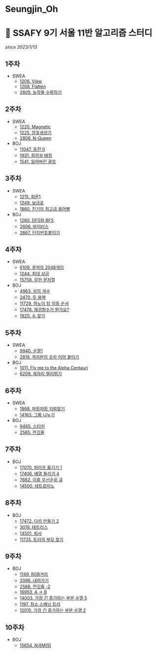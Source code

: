 # Seungjin_Oh
# 📓 SSAFY 9기 서울 11반 알고리즘 스터디
*since 2023/1/13*  

## 1주차
* SWEA
  * [1206. View](https://github.com/SSAFY-9th-Seoul-class-11/Seungjin_Oh/blob/main/SWEA/SWEA_1206_View.py)  
  * [1208. Flatten](https://github.com/SSAFY-9th-Seoul-class-11/Seungjin_Oh/blob/main/SWEA/SWEA_1208_Flatten/src/SWEA_1208_Flatten.java)  
  * [2805. 농작물 수확하기](https://github.com/SSAFY-9th-Seoul-class-11/Seungjin_Oh/blob/main/SWEA/SWEA_2805_Farm/src/Solution.java)  
## 2주차
* SWEA
  * [1220. Magnetic](https://github.com/SSAFY-9th-Seoul-class-11/Seungjin_Oh/blob/main/SWEA/SWEA_1220_Magnetic/src/Solution.java)  
  * [1225. 암호생성기](https://github.com/SSAFY-9th-Seoul-class-11/Seungjin_Oh/blob/main/SWEA/SWEA_1225_PasswordMaker/src/Solution.java)  
  * [2806. N-Queen](https://github.com/SSAFY-9th-Seoul-class-11/Seungjin_Oh/blob/main/SWEA/SWEA_2806_NQueens/src/Solution.java)  
* BOJ
  * [11047. 동전 0](https://github.com/SSAFY-9th-Seoul-class-11/Seungjin_Oh/blob/main/BOJ/BOJ_11047_Coin0/src/Main.java)  
  * [1931. 회의실 배정](https://github.com/SSAFY-9th-Seoul-class-11/Seungjin_Oh/blob/main/BOJ/BOJ_1931_MeetingRoom/src/Main.java) 
  * [1541. 잃어버린 괄호](https://github.com/SSAFY-9th-Seoul-class-11/Seungjin_Oh/blob/main/BOJ/BOJ_1541_LostedBracket/src/Main.java) 
## 3주차
* SWEA
  * [1215. 회문1](https://github.com/SSAFY-9th-Seoul-class-11/Seungjin_Oh/blob/main/SWEA/SWEA_1215_Palindrome1/src/Solution.java)  
  * [1249. 보급로](https://github.com/SSAFY-9th-Seoul-class-11/Seungjin_Oh/blob/main/SWEA/SWEA_1249_SupplyWay/src/Solution.java)  
  * [1860. 진기의 최고급 붕어빵](https://github.com/SSAFY-9th-Seoul-class-11/Seungjin_Oh/blob/main/SWEA/SWEA_1860_FishBread/src/Solution.java) 
* BOJ
  * [1260. DFS와 BFS](https://github.com/SSAFY-9th-Seoul-class-11/Seungjin_Oh/blob/main/BOJ/BOJ_1260_DFSandBFS/src/Main.java)
  * [2606. 바이러스](https://github.com/SSAFY-9th-Seoul-class-11/Seungjin_Oh/blob/main/BOJ/BOJ_2606_Virus/src/Main.java)
  * [2667. 단지번호붙이기](https://github.com/SSAFY-9th-Seoul-class-11/Seungjin_Oh/blob/main/BOJ/BOJ_2667_NumberingEstate/src/Main.java)
## 4주차
* SWEA
  * [6109. 추억의 2048게임](https://github.com/SSAFY-9th-Seoul-class-11/Seungjin_Oh/blob/main/SWEA/SWEA_6109_2048Game/src/Solution.java)  
  * [1244. 최대 상금](https://github.com/SSAFY-9th-Seoul-class-11/Seungjin_Oh/blob/main/SWEA/SWEA_1244_MaxReward/src/Solution.java)  
  * [15758. 무한 문자열](https://github.com/SSAFY-9th-Seoul-class-11/Seungjin_Oh/blob/main/SWEA/SWEA_15758_InfitityString/src/Solution.java)  
* BOJ
  * [4963. 섬의 개수](https://github.com/SSAFY-9th-Seoul-class-11/Seungjin_Oh/blob/main/BOJ/BOJ_4963_NumberOfIsland/src/Main.java)
  * [2470. 두 용액](https://github.com/SSAFY-9th-Seoul-class-11/Seungjin_Oh/blob/main/BOJ/BOJ_2470_TwoSolution/src/Main.java)
  * [11729. 하노이 탑 이동 순서](https://github.com/SSAFY-9th-Seoul-class-11/Seungjin_Oh/blob/main/BOJ/BOJ_11729_HanoiTower/src/Main.java)
  * [17478. 재귀함수가 뭔가요?](https://github.com/SSAFY-9th-Seoul-class-11/Seungjin_Oh/blob/main/BOJ/BOJ_17478_WhatIsRecursiveFunction/src/Main.java)
  * [1920. 수 찾기](https://github.com/SSAFY-9th-Seoul-class-11/Seungjin_Oh/blob/main/BOJ/BOJ_1920_FindNum/src/Main.java)
## 5주차
* SWEA
  * [9940. 순열1](https://github.com/SSAFY-9th-Seoul-class-11/Seungjin_Oh/blob/main/SWEA/SWEA_9940_순열1/src/Solution.java)  
  * [2819. 격자판의 숫자 이어 붙이기](https://github.com/SSAFY-9th-Seoul-class-11/Seungjin_Oh/blob/main/SWEA/SWEA_2819_격자판의숫자이어붙이기/src/Solution.java)  
* BOJ
  * [1011. Fly me to the Alpha Centauri](https://github.com/SSAFY-9th-Seoul-class-11/Seungjin_Oh/blob/main/BOJ/BOJ_1011_AlphaCentauri/src/Main.java)
  * [6209. 제자리 멀리뛰기](https://github.com/SSAFY-9th-Seoul-class-11/Seungjin_Oh/blob/main/BOJ/BOJ_6209_RiverHopscotch/src/Main.java)
## 6주차
* SWEA
  * [1868. 파핑파핑 지뢰찾기](https://github.com/SSAFY-9th-Seoul-class-11/Seungjin_Oh/blob/main/SWEA/SWEA_1868_%ED%8C%8C%ED%95%91%ED%8C%8C%ED%95%91%EC%A7%80%EB%A2%B0%EC%B0%BE%EA%B8%B0/src/Solution.java)  
  * [14163. 그룹 나누기](https://github.com/SSAFY-9th-Seoul-class-11/Seungjin_Oh/blob/main/SWEA/SWEA_14163_%EA%B7%B8%EB%A3%B9%EB%82%98%EB%88%84%EA%B8%B0/src/Solution.java)  
* BOJ
  * [9465. 스티커](https://github.com/SSAFY-9th-Seoul-class-11/Seungjin_Oh/blob/main/BOJ/BOJ_9465_스티커/src/Main.java)
  * [2565. 전깃줄](https://github.com/SSAFY-9th-Seoul-class-11/Seungjin_Oh/blob/main/BOJ/BOJ_2565_%EC%A0%84%EA%B9%83%EC%A4%84/src/Main.java)
## 7주차
* BOJ
  * [17070. 파이프 옮기기 1](https://github.com/SSAFY-9th-Seoul-class-11/Seungjin_Oh/blob/main/BOJ/BOJ_17070_MovingPipe1/src/Main_MovingPipe1_오승진.java)
  * [17406. 배열 돌리기 4](https://github.com/SSAFY-9th-Seoul-class-11/Seungjin_Oh/blob/main/BOJ/BOJ_17406_SpinningArray4/src/Main.java)
  * [7662. 이중 우선순위 큐](https://github.com/SSAFY-9th-Seoul-class-11/Seungjin_Oh/blob/main/BOJ/BOJ_7662_DualPriorityQueue/src/Main.java)
  * [14500. 테트로미노](https://github.com/SSAFY-9th-Seoul-class-11/Seungjin_Oh/blob/main/BOJ/BOJ_14500_Tetromino/src/Main.java)
## 8주차
* BOJ
  * [17472. 다리 만들기 2](https://github.com/SSAFY-9th-Seoul-class-11/Seungjin_Oh/blob/main/BOJ/BOJ_17472_MakingBridge2/src/Main.java)
  * [3019. 테트리스](https://github.com/SSAFY-9th-Seoul-class-11/Seungjin_Oh/blob/main/BOJ/BOJ_3019_Tetris/src/Main.java)
  * [14501. 퇴사](https://github.com/SSAFY-9th-Seoul-class-11/Seungjin_Oh/blob/main/BOJ/BOJ_14501_Leave/src/Main.java)
  * [11725. 트리의 부모 찾기](https://github.com/SSAFY-9th-Seoul-class-11/Seungjin_Oh/blob/main/BOJ/BOJ_11725_FindingParentsOfTree/src/Main.java)
## 9주차
* BOJ
  * [1149. RGB거리](https://github.com/SSAFY-9th-Seoul-class-11/Seungjin_Oh/blob/main/BOJ/BOJ_1149_RGBStreet/src/Main.java)
  * [2096. 내려가기](https://github.com/SSAFY-9th-Seoul-class-11/Seungjin_Oh/blob/main/BOJ/BOJ_2096_GoingDown/src/Main.java)
  * [2568. 전깃줄 -2](https://github.com/SSAFY-9th-Seoul-class-11/Seungjin_Oh/blob/main/BOJ/BOJ_2568_ElectricWire2/src/Main.java)
  * [16953. A → B](https://github.com/SSAFY-9th-Seoul-class-11/Seungjin_Oh/blob/main/BOJ/BOJ_16953_AtoB/src/Main.java)
  * [14003. 가장 긴 증가하는 부분 수열 5](https://github.com/SSAFY-9th-Seoul-class-11/Seungjin_Oh/blob/main/BOJ/BOJ_14003_LIS5/src/Main.java)
  * [1197. 최소 스패닝 트리](https://github.com/SSAFY-9th-Seoul-class-11/Seungjin_Oh/blob/main/BOJ/BOJ_1197_MST/src/Main.java)
  * [12015. 가장 긴 증가하는 부분 수열 2](https://github.com/SSAFY-9th-Seoul-class-11/Seungjin_Oh/blob/main/BOJ/BOJ_12015_LIS2/src/Main.java)
## 10주차
* BOJ
  * [15654. N과M(5)](https://github.com/SSAFY-9th-Seoul-class-11/Seungjin_Oh/blob/main/BOJ/BOJ_15654_NandM5/src/Main.java)

